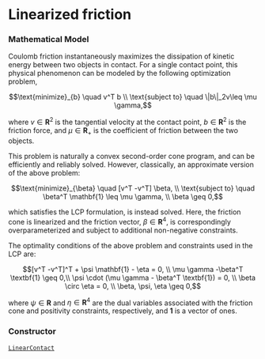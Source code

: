 # Linearized friction

### Mathematical Model
Coulomb friction instantaneously maximizes the dissipation of kinetic energy between two objects in contact. For a single contact point, this physical phenomenon can be modeled by the following optimization problem,

$$\text{minimize}_{b} \quad v^T b \\
\text{subject to} \quad \|b\|_2v\leq \mu \gamma,$$

where $v \in \mathbf{R}^{2}$ is the tangential velocity at the contact point, $b \in \mathbf{R}^2$ is the friction force, and $\mu \in \mathbf{R}_{+}$ is the coefficient of friction between the two objects.



This problem is naturally a convex second-order cone program, and can be efficiently and reliably solved. However, classically, an approximate version of the above problem:

$$\text{minimize}_{\beta} \quad [v^T  -v^T] \beta, \\
\text{subject to} \quad \beta^T \mathbf{1} \leq \mu \gamma, \\
\beta \geq 0,$$

which satisfies the LCP formulation, is instead solved. Here, the friction cone is linearized and the friction vector, $\beta \in \mathbf{R}^{4}$, is correspondingly overparameterized and subject to additional non-negative constraints.

The optimality conditions of the above problem and constraints used in the LCP are:

$$[v^T  -v^T]^T + \psi \mathbf{1} - \eta = 0, \\
\mu \gamma -\beta^T \textbf{1} \geq 0,\\
\psi \cdot (\mu \gamma - \beta^T \textbf{1}) = 0, \\
\beta \circ \eta = 0, \\
\beta, \psi, \eta \geq 0,$$

where $\psi \in \mathbf{R}$ and $\eta \in \mathbf{R}^{4}$ are the dual variables associated with the friction cone and positivity constraints, respectively, and $\textbf{1}$ is a vector of ones.

### Constructor
[`LinearContact`](@ref)
